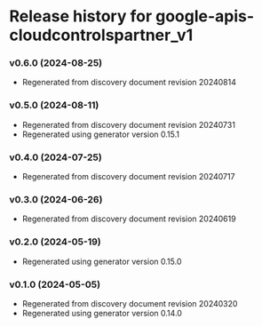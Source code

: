 # Release history for google-apis-cloudcontrolspartner_v1

### v0.6.0 (2024-08-25)

* Regenerated from discovery document revision 20240814

### v0.5.0 (2024-08-11)

* Regenerated from discovery document revision 20240731
* Regenerated using generator version 0.15.1

### v0.4.0 (2024-07-25)

* Regenerated from discovery document revision 20240717

### v0.3.0 (2024-06-26)

* Regenerated from discovery document revision 20240619

### v0.2.0 (2024-05-19)

* Regenerated using generator version 0.15.0

### v0.1.0 (2024-05-05)

* Regenerated from discovery document revision 20240320
* Regenerated using generator version 0.14.0


